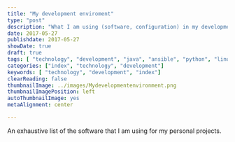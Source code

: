 ```yaml
---
title: "My development enviroment"
type: "post"
description: "What I am using (software, configuration) in my development enviroment"
date: 2017-05-27
publishdate: 2017-05-27
showDate: true
draft: true
tags: [ "technology", "development", "java", "ansible", "python", "linux", "ubuntu" ]
categories: ["index", "technology", "development"]
keywords: [ "technology", "development", "index"]
clearReading: false
thumbnailImage: ../images/Mydevelopmentenvironment.png
thumbnailImagePosition: left
autoThumbnailImage: yes
metaAlignment: center

---
```

An exhaustive list of the software that I am using for my personal projects.
<!--more-->
